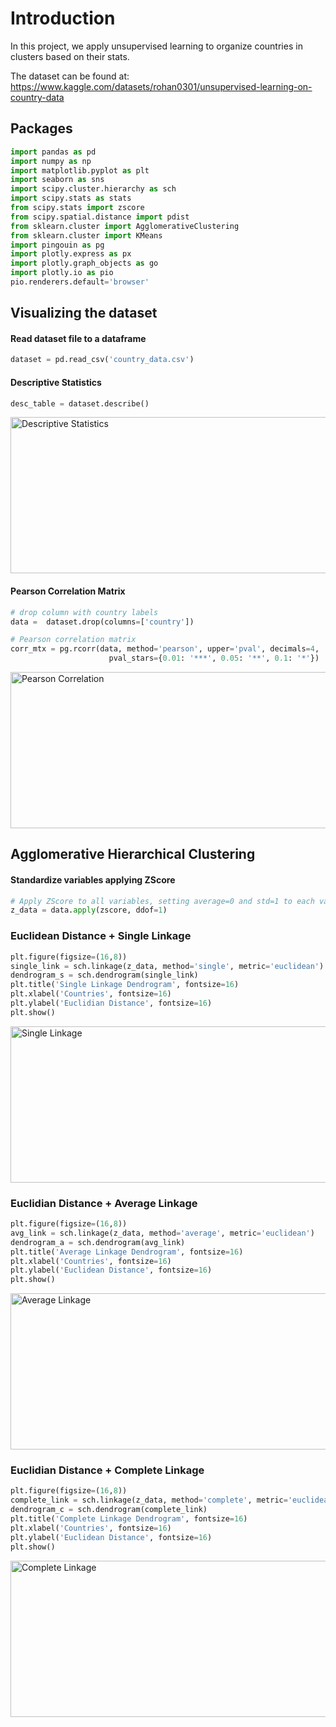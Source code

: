 # Introduction

In this project, we apply unsupervised learning to organize countries in clusters based on their stats.

The dataset can be found at: https://www.kaggle.com/datasets/rohan0301/unsupervised-learning-on-country-data

## Packages

~~~python
import pandas as pd
import numpy as np
import matplotlib.pyplot as plt
import seaborn as sns
import scipy.cluster.hierarchy as sch
import scipy.stats as stats
from scipy.stats import zscore
from scipy.spatial.distance import pdist
from sklearn.cluster import AgglomerativeClustering
from sklearn.cluster import KMeans
import pingouin as pg
import plotly.express as px 
import plotly.graph_objects as go
import plotly.io as pio
pio.renderers.default='browser'
~~~

## Visualizing the dataset

#### Read dataset file to a dataframe
~~~python
dataset = pd.read_csv('country_data.csv')
~~~

#### Descriptive Statistics

~~~python
desc_table = dataset.describe()
~~~

<img src="https://github.com/user-attachments/assets/fc066b43-a626-43e7-b3b2-1526eaed277f" alt="Descriptive Statistics" width="550" height="250"> 


#### Pearson Correlation Matrix

~~~python
# drop column with country labels
data =  dataset.drop(columns=['country'])

# Pearson correlation matrix
corr_mtx = pg.rcorr(data, method='pearson', upper='pval', decimals=4,
                      pval_stars={0.01: '***', 0.05: '**', 0.1: '*'})
~~~

<img src="https://github.com/user-attachments/assets/84062bb4-fb42-4291-8ed7-9ed79e58ac4a" alt="Pearson Correlation" width="550" height="250">

## Agglomerative Hierarchical Clustering

#### Standardize variables applying ZScore

~~~python
# Apply ZScore to all variables, setting average=0 and std=1 to each variable
z_data = data.apply(zscore, ddof=1)
~~~

### Euclidean Distance + Single Linkage

~~~python
plt.figure(figsize=(16,8))
single_link = sch.linkage(z_data, method='single', metric='euclidean')
dendrogram_s = sch.dendrogram(single_link)
plt.title('Single Linkage Dendrogram', fontsize=16)
plt.xlabel('Countries', fontsize=16)
plt.ylabel('Euclidian Distance', fontsize=16)
plt.show()
~~~

<img src="https://github.com/user-attachments/assets/a7f8a26b-3902-4061-ae9e-2692f715cc46" alt="Single Linkage" width="550" height="250">

### Euclidian Distance + Average Linkage

~~~python
plt.figure(figsize=(16,8))
avg_link = sch.linkage(z_data, method='average', metric='euclidean')
dendrogram_a = sch.dendrogram(avg_link)
plt.title('Average Linkage Dendrogram', fontsize=16)
plt.xlabel('Countries', fontsize=16)
plt.ylabel('Euclidean Distance', fontsize=16)
plt.show()
~~~

<img src="https://github.com/user-attachments/assets/dc379933-3ec5-476f-960d-be25aa8b0bc7" alt="Average Linkage" width="550" height="250">

### Euclidian Distance + Complete Linkage

~~~python
plt.figure(figsize=(16,8))
complete_link = sch.linkage(z_data, method='complete', metric='euclidean')
dendrogram_c = sch.dendrogram(complete_link)
plt.title('Complete Linkage Dendrogram', fontsize=16)
plt.xlabel('Countries', fontsize=16)
plt.ylabel('Euclidean Distance', fontsize=16)
plt.show()
~~~

<img src="https://github.com/user-attachments/assets/820dd7f5-b79f-4b06-a429-7ca87bd65bd0" alt="Complete Linkage" width="550" height="250">

